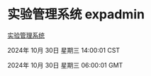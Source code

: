 # 实验管理系统 expadmin
[实验管理系统](http://219.139.197.74:56808/expadmin-782313d2-e1b1-4ea7-932e-3a55e6a1a4d0/)

2024年 10月 30日 星期三 14:00:01 CST

2024年 10月 30日 星期三 06:00:01 GMT
